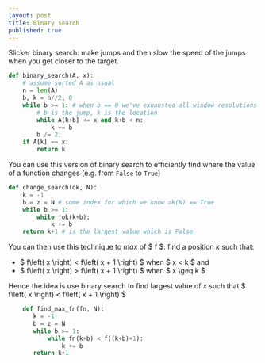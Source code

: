 ```yaml
---
layout: post
title: Binary search
published: true
---
```


Slicker binary search: make jumps and then slow the speed of the jumps when you get closer to the target.

```python
def binary_search(A, x):
    # assume sorted A as usual
    n = len(A)
    b, k = n//2, 0
    while b >= 1: # when b == 0 we've exhausted all window resolutions
        # b is the jump, k is the location
        while A[k+b] <= x and k+b < n:
            k += b
        b /= 2;
    if A[k] == x:
        return k
```

You can use this version of binary search to efficiently find where the value of a function changes (e.g. from `False` to `True`)

```python
def change_search(ok, N):
    k = -1
    b = z = N # some index for which we know ok(N) == True
    while b >= 1:
        while !ok(k+b):
            k += b
    return k+1 # is the largest value which is False
```

You can then use this technique to $max$ of $ f $: find a position $k$ such that:

* $ f\left( x \right) < f\left( x + 1 \right) $ when $ x < k $ and
* $ f\left( x \right) > f\left( x + 1 \right) $ when $ x \geq k $

Hence the idea is use binary search to find largest value of $x$ such that $ f\left( x \right) < f\left( x + 1 \right) $


```python
    def find_max_fn(fn, N):
       k = -1
       b = z = N
       while b >= 1:
           while fn(k+b) < f((k+b)+1):
               k += b
       return k+1
```

